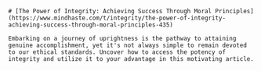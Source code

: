 
    # [The Power of Integrity: Achieving Success Through Moral Principles](https://www.mindhaste.com/t/integrity/the-power-of-integrity-achieving-success-through-moral-principles-435)

    Embarking on a journey of uprightness is the pathway to attaining genuine accomplishment, yet it's not always simple to remain devoted to our ethical standards. Uncover how to access the potency of integrity and utilize it to your advantage in this motivating article.
    